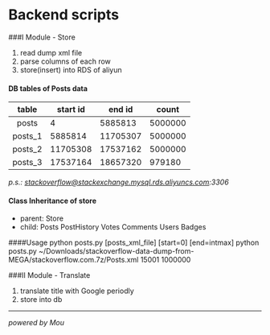 # Backend scripts

###I Module - Store
1. read dump xml file
1. parse columns of each row
1. store(insert) into RDS of aliyun

#### DB tables of Posts data 
table | start id | end id | count |
:----:|----------|--------|-------|
posts|4|5885813|5000000
posts_1|5885814|11705307|5000000
posts_2|11705308|17537162|5000000
posts_3|17537164|18657320|979180
_p.s.: stackoverflow@stackexchange.mysql.rds.aliyuncs.com:3306_

#### Class Inheritance of store
* parent: Store
* child: Posts PostHistory Votes Comments Users Badges 

####Usage
    python posts.py [posts_xml_file] [start=0] [end=intmax]
    python posts.py ~/Downloads/stackoverflow-data-dump-from-MEGA/stackoverflow.com.7z/Posts.xml 15001 1000000

###II Module - Translate
1. translate title with Google periodly
2. store into db



----
_powered by Mou_
